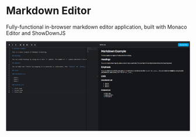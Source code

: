 # Markdown Editor
 
Fully-functional in-browser markdown editor application, built with Monaco Editor and ShowDownJS

<img src="./prints/editor.png" />
